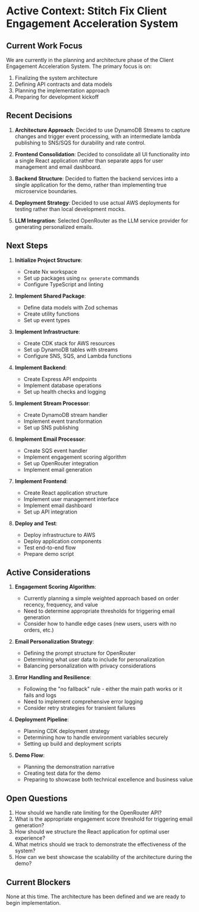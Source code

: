 # Active Context: Stitch Fix Client Engagement Acceleration System

## Current Work Focus

We are currently in the planning and architecture phase of the Client Engagement Acceleration System. The primary focus is on:

1. Finalizing the system architecture
2. Defining API contracts and data models
3. Planning the implementation approach
4. Preparing for development kickoff

## Recent Decisions

1. **Architecture Approach**: Decided to use DynamoDB Streams to capture changes and trigger event processing, with an intermediate lambda publishing to SNS/SQS for durability and rate control.

2. **Frontend Consolidation**: Decided to consolidate all UI functionality into a single React application rather than separate apps for user management and email dashboard.

3. **Backend Structure**: Decided to flatten the backend services into a single application for the demo, rather than implementing true microservice boundaries.

4. **Deployment Strategy**: Decided to use actual AWS deployments for testing rather than local development mocks.

5. **LLM Integration**: Selected OpenRouter as the LLM service provider for generating personalized emails.

## Next Steps

1. **Initialize Project Structure**:
   - Create Nx workspace
   - Set up packages using `nx generate` commands
   - Configure TypeScript and linting

2. **Implement Shared Package**:
   - Define data models with Zod schemas
   - Create utility functions
   - Set up event types

3. **Implement Infrastructure**:
   - Create CDK stack for AWS resources
   - Set up DynamoDB tables with streams
   - Configure SNS, SQS, and Lambda functions

4. **Implement Backend**:
   - Create Express API endpoints
   - Implement database operations
   - Set up health checks and logging

5. **Implement Stream Processor**:
   - Create DynamoDB stream handler
   - Implement event transformation
   - Set up SNS publishing

6. **Implement Email Processor**:
   - Create SQS event handler
   - Implement engagement scoring algorithm
   - Set up OpenRouter integration
   - Implement email generation

7. **Implement Frontend**:
   - Create React application structure
   - Implement user management interface
   - Implement email dashboard
   - Set up API integration

8. **Deploy and Test**:
   - Deploy infrastructure to AWS
   - Deploy application components
   - Test end-to-end flow
   - Prepare demo script

## Active Considerations

1. **Engagement Scoring Algorithm**:
   - Currently planning a simple weighted approach based on order recency, frequency, and value
   - Need to determine appropriate thresholds for triggering email generation
   - Consider how to handle edge cases (new users, users with no orders, etc.)

2. **Email Personalization Strategy**:
   - Defining the prompt structure for OpenRouter
   - Determining what user data to include for personalization
   - Balancing personalization with privacy considerations

3. **Error Handling and Resilience**:
   - Following the "no fallback" rule - either the main path works or it fails and logs
   - Need to implement comprehensive error logging
   - Consider retry strategies for transient failures

4. **Deployment Pipeline**:
   - Planning CDK deployment strategy
   - Determining how to handle environment variables securely
   - Setting up build and deployment scripts

5. **Demo Flow**:
   - Planning the demonstration narrative
   - Creating test data for the demo
   - Preparing to showcase both technical excellence and business value

## Open Questions

1. How should we handle rate limiting for the OpenRouter API?
2. What is the appropriate engagement score threshold for triggering email generation?
3. How should we structure the React application for optimal user experience?
4. What metrics should we track to demonstrate the effectiveness of the system?
5. How can we best showcase the scalability of the architecture during the demo?

## Current Blockers

None at this time. The architecture has been defined and we are ready to begin implementation.